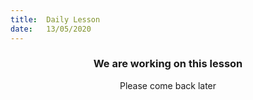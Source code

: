 ```yaml
---
title:  Daily Lesson
date:   13/05/2020
---
```


### <center>We are working on this lesson</center>
<center>Please come back later</center>